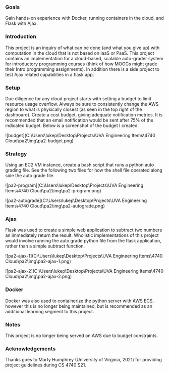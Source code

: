 ### Goals 

Gain hands-on experience with Docker, running containers in the cloud, and Flask with Ajax.

### Introduction

This project is an inquiry of what can be done (and what you give up) with computation in the cloud that is not based on IaaS or PaaS. This project contains an implementation for a cloud-based, scalable auto-grader system for introductory programming courses (think of how MOOCs might grade their Intro programming assignments). In addition there is a side project to test Ajax related capabilities in a flask app.

### Setup

Due diligence for any cloud project starts with setting a budget to limit resource usage overflow. Always be sure to consistently change the AWS region to what is physically closest (as seen in the top right of the dashboard). Create a cost budget, giving adequate notification metrics. It is recommended that an email notification would be sent after 75% of the indicated budget. Below is a screenshot of the budget I created.

![budget](C:\Users\lukep\Desktop\Projects\UVA Engineering Items\4740 Cloud\pa2\img\pa2-budget.png)

### Strategy

Using an EC2 VM instance, create a bash script that runs a python auto grading file. See the following two files for how the shell file operated along side the auto grade file.

![pa2-program](C:\Users\lukep\Desktop\Projects\UVA Engineering Items\4740 Cloud\pa2\img\pa2-program.png)

![pa2-autograde](C:\Users\lukep\Desktop\Projects\UVA Engineering Items\4740 Cloud\pa2\img\pa2-autograde.png)

### Ajax

Flask was used to create a simple web application to subtract two numbers an immediately return the result. Wholistic implementations of this project would involve running the auto grade python file from the flask application, rather than a simple subtract function. 

![pa2-ajax-1](C:\Users\lukep\Desktop\Projects\UVA Engineering Items\4740 Cloud\pa2\img\pa2-ajax-1.png)

![pa2-ajax-2](C:\Users\lukep\Desktop\Projects\UVA Engineering Items\4740 Cloud\pa2\img\pa2-ajax-2.png)

### Docker

Docker was also used to containerize the python server with AWS ECS, however this is no longer being maintained, but is recommended as an additional learning segment to this project.

### Notes

This project is no longer being served on AWS due to budget constraints.

### Acknowledgements

Thanks goes to Marty Humphrey (University of Virginia, 2021) for providing project guidelines during CS 4740 S21.
